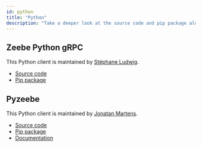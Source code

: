 ```yaml
---
id: python
title: "Python"
description: "Take a deeper look at the source code and pip package alongside Python."
---
```


## Zeebe Python gRPC

This Python client is maintained by [Stéphane Ludwig](https://gitlab.com/stephane.ludwig).

- [Source code](https://gitlab.com/stephane.ludwig/zeebe_python_grpc)
- [Pip package](https://pypi.org/project/zeebe-grpc/)

## Pyzeebe

This Python client is maintained by [Jonatan Martens](https://github.com/JonatanMartens).

- [Source code](https://github.com/camunda-community-hub/pyzeebe)
- [Pip package](https://pypi.org/project/pyzeebe/)
- [Documentation](https://pyzeebe.readthedocs.io/en/stable/)
